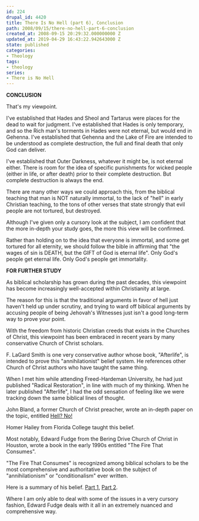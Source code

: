 ```yaml
---
id: 224
drupal_id: 4420
title: There Is No Hell (part 6), Conclusion
path: 2008/09/15/there-no-hell-part-6-conclusion
created_at: 2008-09-15 20:29:32.000000000 Z
updated_at: 2019-04-29 16:43:22.942643000 Z
state: published
categories:
- Theology
tags:
- theology
series:
- There is No Hell
---
```

<strong>CONCLUSION</strong>

That's my viewpoint.

I've established that Hades and Sheol and Tartarus were places for the dead to wait for judgment. I've established that Hades is only temporary, and so the Rich man's torments in Hades were not eternal, but would end in Gehenna. I've established that Gehenna and the Lake of Fire are intended to be understood as complete destruction, the full and final death that only God can deliver.

I've established that Outer Darkness, whatever it might be, is not eternal either. There is room for the idea of specific punishments for wicked people (either in life, or after death) prior to their complete destruction. But complete destruction is always the end.

There are many other ways we could approach this, from the biblical teaching that man is NOT naturally immortal, to the lack of "hell" in early Christian teaching, to the tons of other verses that state strongly that evil people are not tortured, but destroyed.

Although I've given only a cursory look at the subject, I am confident that the more in-depth your study goes, the more this view will be confirmed.

Rather than holding on to the idea that everyone is immortal, and some get tortured for all eternity, we should follow the bible in affirming that "the wages of sin is DEATH, but the GIFT of God is eternal life". Only God's people get eternal life. Only God's people get immortality.

<strong>
FOR FURTHER STUDY</strong>

As biblical scholarship has grown during the past decades, this viewpoint has become increasingly well-accepted within Christianity at large.

The reason for this is that the traditional arguments in favor of hell just haven't held up under scrutiny, and trying to ward off biblical arguments by accusing people of being Jehovah's Witnesses just isn't a good long-term way to prove your point.

With the freedom from historic Christian creeds that exists in the Churches of Christ, this viewpoint has been embraced in recent years by many conservative Church of Christ scholars.

F. LaGard Smith is one very conservative author whose book, "Afterlife", is intended to prove this "annihilationist" belief system. He references other Church of Christ authors who have taught the same thing.

When I met him while attending Freed-Hardeman University, he had just published "Radical Restoration", in line with much of my thinking. When he later published "Afterlife", I had the odd sensation of feeling like we were tracking down the same biblical lines of thought.

John Bland, a former Church of Christ preacher, wrote an in-depth paper on the topic, entitled <a href="http://www.friktech.com/rel/hell.htm">Hell? No!</a>

Homer Hailey from Florida College taught this belief.

Most notably, Edward Fudge from the Bering Drive Church of Christ in Houston, wrote a book in the early 1990s entitled "The Fire That Consumes".

"The Fire That Consumes" is recognized among biblical scholars to be the most comprehensive and authoritative book on the subject of "annihilationism" or "conditionalism" ever written.

Here is a summary of his belief. <a href="http://www.theexaminer.org/volume1/number4/hell.htm">Part 1</a>, <a href="http://www.theexaminer.org/volume1/number6/hell.htm">Part 2</a>.

Where I am only able to deal with some of the issues in a very cursory fashion, Edward Fudge deals with it all in an extremely nuanced and comprehensive way.
